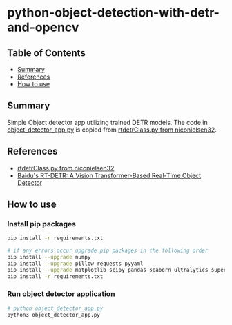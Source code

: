 # python-object-detection-with-detr-and-opencv

## Table of Contents

+ [Summary](#summary)
+ [References](#references)
+ [How to use](#how-to-use)

## Summary

Simple Object detector app utilizing trained DETR models. The code in [object_detector_app.py](./object_detector_app.py) is copied from [rtdetrClass.py from niconielsen32](https://github.com/niconielsen32/DETR/blob/main/rtdetrClass.py).

## References

- [rtdetrClass.py from niconielsen32](https://github.com/niconielsen32/DETR/blob/main/rtdetrClass.py)
- [Baidu's RT-DETR: A Vision Transformer-Based Real-Time Object Detector](https://docs.ultralytics.com/models/rtdetr/)

## How to use

### Install pip packages

```sh
pip install -r requirements.txt

# if any errors occur upgrade pip packages in the following order
pip install --upgrade numpy
pip install --upgrade pillow requests pyyaml
pip install --upgrade matplotlib scipy pandas seaborn ultralytics supervision
pip install -r requirements.txt
```

### Run object detector application

```sh
# python object_detector_app.py
python3 object_detector_app.py
```
